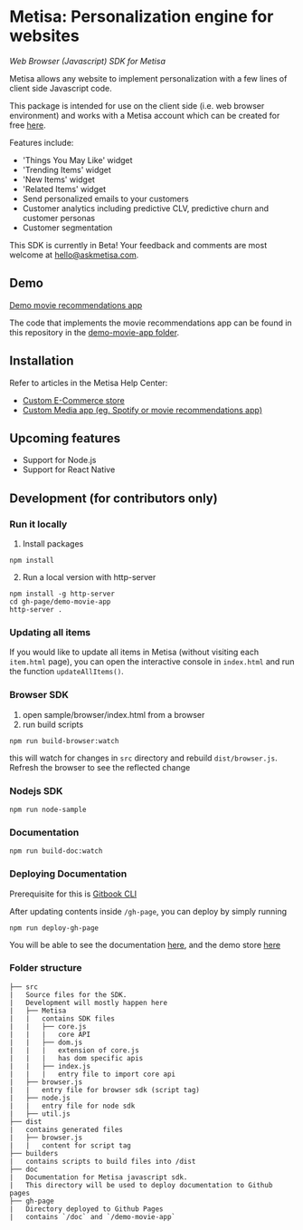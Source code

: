 # Metisa: Personalization engine for websites

_Web Browser (Javascript) SDK for Metisa_

Metisa allows any website to implement personalization with a few lines of client side Javascript code.

This package is intended for use on the client side (i.e. web browser environment) and works with a Metisa account which can be created for free [here](https://askmetisa.com/create).

Features include:

* 'Things You May Like' widget
* 'Trending Items' widget
* 'New Items' widget
* 'Related Items' widget
* Send personalized emails to your customers
* Customer analytics including predictive CLV, predictive churn and customer personas
* Customer segmentation

This SDK is currently in Beta! Your feedback and comments are most welcome at hello@askmetisa.com.

## Demo

[Demo movie recommendations app](https://altitudelabs.github.io/metisa-js/demo-movie-app/)

The code that implements the movie recommendations app can be found in this repository in the [demo-movie-app folder](https://github.com/altitudelabs/metisa-js/tree/master/gh-page/demo-movie-app).

## Installation

Refer to articles in the Metisa Help Center:
* [Custom E-Commerce store](https://askmetisa.com/docs/integrations/custom-ecommerce.html)
* [Custom Media app (eg. Spotify or movie recommendations app)](https://askmetisa.com/docs/integrations/custom-media-app.html)

## Upcoming features

- Support for Node.js
- Support for React Native

## Development (for contributors only)

### Run it locally

1. Install packages

```
npm install
```

2. Run a local version with http-server

```
npm install -g http-server
cd gh-page/demo-movie-app
http-server .
```

### Updating all items

If you would like to update all items in Metisa (without visiting each `item.html` page), you can open the interactive console in `index.html` and run the function `updateAllItems()`.

### Browser SDK

1. open sample/browser/index.html from a browser
2. run build scripts
```
npm run build-browser:watch
```
this will watch for changes in `src` directory and rebuild `dist/browser.js`.
Refresh the browser to see the reflected change

### Nodejs SDK

`npm run node-sample`

### Documentation

`npm run build-doc:watch`

### Deploying Documentation

Prerequisite for this is [Gitbook CLI](https://www.npmjs.com/package/gitbook-cli)

After updating contents inside `/gh-page`, you can deploy by simply running
```
npm run deploy-gh-page
```

You will be able to see the documentation [here](https://altitudelabs.github.io/metisa-js/doc/), and the demo store [here](https://altitudelabs.github.io/metisa-js/demo-movie-app/)

### Folder structure

```
├── src
|   Source files for the SDK.
|   Development will mostly happen here
|   ├── Metisa
|   |   contains SDK files
|   |   ├── core.js
|   |   |   core API
|   |   ├── dom.js
|   |   |   extension of core.js
|   |   |   has dom specific apis
|   |   ├── index.js
|   |   |   entry file to import core api
|   ├── browser.js
|   |   entry file for browser sdk (script tag)
|   ├── node.js
|   |   entry file for node sdk
|   ├── util.js
├── dist
|   contains generated files
|   ├── browser.js
|   |   content for script tag
├── builders
|   contains scripts to build files into /dist
├── doc
|   Documentation for Metisa javascript sdk.
|   This directory will be used to deploy documentation to Github pages
├── gh-page
|   Directory deployed to Github Pages
|   contains `/doc` and `/demo-movie-app`
```
